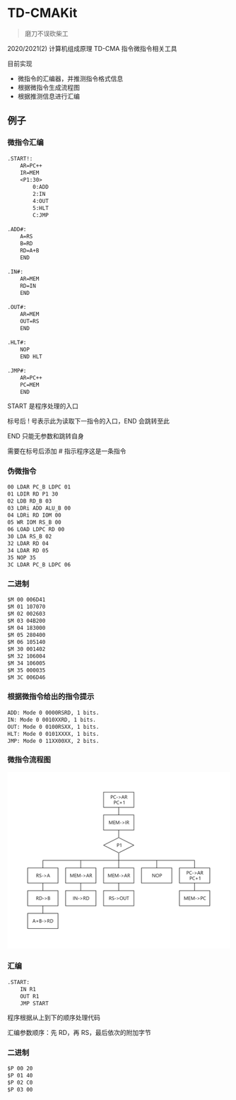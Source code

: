 # TD-CMAKit

> 磨刀不误砍柴工

2020/2021(2) 计算机组成原理 TD-CMA 指令微指令相关工具

目前实现

- 微指令的汇编器，并推测指令格式信息
- 根据微指令生成流程图
- 根据推测信息进行汇编

## 例子

### 微指令汇编

```
.START!:
	AR=PC++
	IR=MEM
	<P1:30>
		0:ADD
		2:IN
		4:OUT
		5:HLT
		C:JMP

.ADD#:
	A=RS
	B=RD
	RD=A+B
	END

.IN#:
	AR=MEM
	RD=IN
	END

.OUT#:
	AR=MEM
	OUT=RS
	END

.HLT#:
	NOP
	END HLT

.JMP#:
	AR=PC++
	PC=MEM
	END
```

START 是程序处理的入口

标号后 ! 号表示此为读取下一指令的入口，END 会跳转至此

END 只能无参数和跳转自身

需要在标号后添加 # 指示程序这是一条指令

### 伪微指令

```
00 LDAR PC_B LDPC 01
01 LDIR RD P1 30
02 LDB RD_B 03
03 LDRi ADD ALU_B 00
04 LDRi RD IOM 00
05 WR IOM RS_B 00
06 LOAD LDPC RD 00
30 LDA RS_B 02
32 LDAR RD 04
34 LDAR RD 05
35 NOP 35
3C LDAR PC_B LDPC 06
```

### 二进制

```
$M 00 006D41
$M 01 107070
$M 02 002603
$M 03 04B200
$M 04 183000
$M 05 280400
$M 06 105140
$M 30 001402
$M 32 106004
$M 34 106005
$M 35 000035
$M 3C 006D46
```

### 根据微指令给出的指令提示
```
ADD: Mode 0 0000RSRD, 1 bits.
IN: Mode 0 0010XXRD, 1 bits.
OUT: Mode 0 0100RSXX, 1 bits.
HLT: Mode 0 0101XXXX, 1 bits.
JMP: Mode 0 11XX00XX, 2 bits.
```

### 微指令流程图

![流程图](Sample/Microcode/Simple.txt.png)

### 汇编

```
.START:
    IN R1
    OUT R1
    JMP START
```

程序根据从上到下的顺序处理代码

汇编参数顺序：先 RD，再 RS，最后依次的附加字节

### 二进制

```
$P 00 20
$P 01 40
$P 02 C0
$P 03 00
```